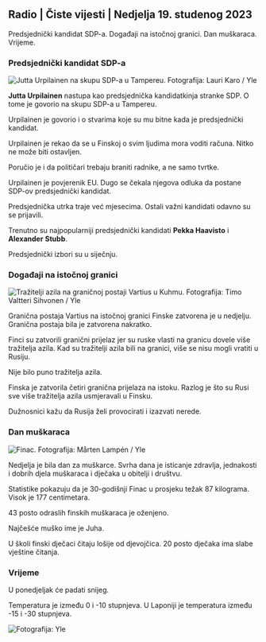 ## Radio \| Čiste vijesti \| Nedjelja 19. studenog 2023

Predsjednički kandidat SDP-a. Događaji na istočnoj granici. Dan muškaraca. Vrijeme.

### Predsjednički kandidat SDP-a

![Jutta Urpilainen na skupu SDP-a u Tampereu. Fotografija: Lauri Karo / Yle](https://images.cdn.yle.fi/image/upload/c_crop,h_3078,w_5472,x_0,y_536/ar_1.7777777777777777,c_fill,g_faces,h_675,w_1200/dpr_1.0/q_auto:eco/f_auto/fl_lossy/v1700390392/39-12029436559e5d3e7734)

**Jutta Urpilainen** nastupa kao predsjednička kandidatkinja stranke SDP. O tome je govorio na skupu SDP-a u Tampereu.

Urpilainen je govorio i o stvarima koje su mu bitne kada je predsjednički kandidat.

Urpilainen je rekao da se u Finskoj o svim ljudima mora voditi računa. Nitko ne može biti ostavljen.

Poručio je i da političari trebaju braniti radnike, a ne samo tvrtke.

Urpilainen je povjerenik EU. Dugo se čekala njegova odluka da postane SDP-ov predsjednički kandidat.

Predsjednička utrka traje već mjesecima. Ostali važni kandidati odavno su se prijavili.

Trenutno su najpopularniji predsjednički kandidati **Pekka Haavisto** i **Alexander** **Stubb**.

Predsjednički izbori su u siječnju.

### Događaji na istočnoj granici

![Tražitelji azila na graničnoj postaji Vartius u Kuhmu. Fotografija: Timo Valtteri Sihvonen / Yle](https://images.cdn.yle.fi/image/upload/c_crop,h_2312,w_4110,x_1360,y_535/ar_1.7777777777777777,c_fill,g_faces,h_675,w_1200/dpr_1.0/q_auto:eco/f_auto/fl_lossy/v1700313355/39-12026836558740e2c62a)

Granična postaja Vartius na istočnoj granici Finske zatvorena je u nedjelju. Granična postaja bila je zatvorena nakratko.

Finci su zatvorili granični prijelaz jer su ruske vlasti na granicu dovele više tražitelja azila. Kad su tražitelji azila bili na granici, više se nisu mogli vratiti u Rusiju.

Nije bilo puno tražitelja azila.

Finska je zatvorila četiri granična prijelaza na istoku. Razlog je što su Rusi sve više tražitelja azila usmjeravali u Finsku.

Dužnosnici kažu da Rusija želi provocirati i izazvati nerede.

### Dan muškaraca

![Finac. Fotografija: Mårten Lampén / Yle](https://images.cdn.yle.fi/image/upload/c_crop,h_3375,w_6000,x_0,y_164/ar_1.7777777777777777,c_fill,g_faces,h_675,w_1200/dpr_1.0/q_auto:eco/f_auto/fl_lossy/v1700042381/39-1200843655493de62883)

Nedjelja je bila dan za muškarce. Svrha dana je isticanje zdravlja, jednakosti i dobrih djela muškaraca i dječaka u obitelji i društvu.

Statistike pokazuju da je 30-godišnji Finac u prosjeku težak 87 kilograma. Visok je 177 centimetara.

43 posto odraslih finskih muškaraca je oženjeno.

Najčešće muško ime je Juha.

U školi finski dječaci čitaju lošije od djevojčica. 20 posto dječaka ima slabe vještine čitanja.

### Vrijeme

U ponedjeljak će padati snijeg.

Temperatura je između 0 i -10 stupnjeva. U Laponiji je temperatura između -15 i -30 stupnjeva.

![ Fotografija: Yle](https://images.cdn.yle.fi/image/upload/c_crop,h_1080,w_1919,x_0,y_0/ar_1.7777777777777777,c_fill,g_faces,h_675,w_1200/dpr_1.0/q_auto:eco/f_auto/fl_lossy/v1700408413/39-1203034655a2c36dc32d)